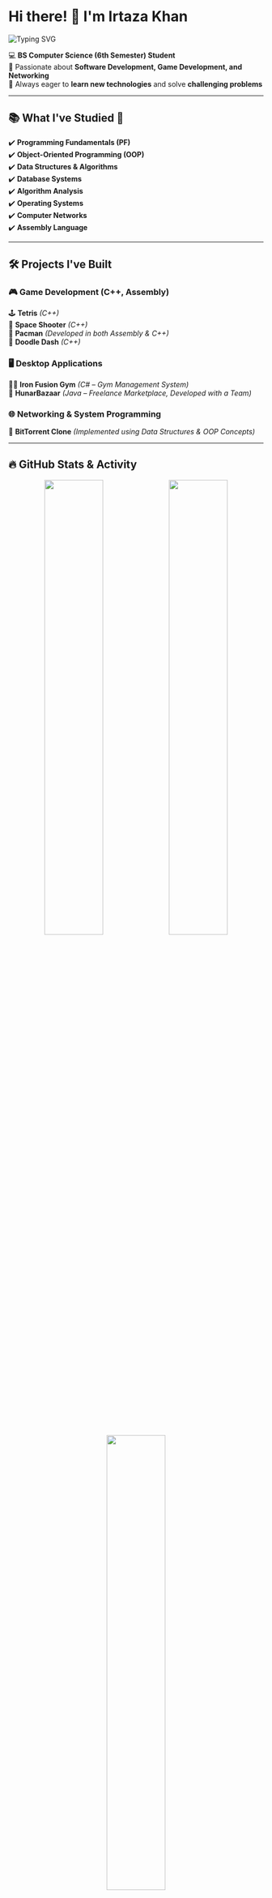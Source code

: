# Hi there! 👋 I'm Irtaza Khan 
![Typing SVG](https://readme-typing-svg.herokuapp.com?color=%2336BCF7&size=24&center=false&vCenter=true&lines=BS+Computer+Science+Student;Game+%26+Software+Developer;Exploring+Multithreading+%26+Networking)

💻 **BS Computer Science (6th Semester) Student**  
🚀 Passionate about **Software Development, Game Development, and Networking**  
🎯 Always eager to **learn new technologies** and solve **challenging problems**  

---

## 📚 What I've Studied 📖  
✔️ **Programming Fundamentals (PF)**  
✔️ **Object-Oriented Programming (OOP)**  
✔️ **Data Structures & Algorithms**  
✔️ **Database Systems**  
✔️ **Algorithm Analysis**  
✔️ **Operating Systems**  
✔️ **Computer Networks**  
✔️ **Assembly Language**  

---

## 🛠️ Projects I've Built  
### 🎮 **Game Development (C++, Assembly)**  
🕹️ **Tetris** *(C++)*  
🚀 **Space Shooter** *(C++)*  
👾 **Pacman** *(Developed in both Assembly & C++)*  
🏃 **Doodle Dash** *(C++)*  

### 🖥️ **Desktop Applications**  
🏋️‍♂️ **Iron Fusion Gym** *(C# – Gym Management System)*  
🛒 **HunarBazaar** *(Java – Freelance Marketplace, Developed with a Team)*  

### 🌐 **Networking & System Programming**  
📡 **BitTorrent Clone** *(Implemented using Data Structures & OOP Concepts)*  

---

## 🔥 GitHub Stats & Activity  
<p align="center">
  <img width="48%" src="https://github-readme-stats.vercel.app/api?username=irtaza-khan&show_icons=true&theme=tokyonight" />
  <img width="48%" src="https://github-readme-streak-stats.herokuapp.com/?user=irtaza-khan&theme=tokyonight" />
</p>
<p align="center">
  <img width="48%" src="https://github-readme-stats.vercel.app/api/top-langs/?username=irtaza-khan&layout=compact&theme=tokyonight" />
</p>

---

## 📌 Let's Connect 🚀  
[![LinkedIn](https://img.shields.io/badge/LinkedIn-blue?logo=linkedin&logoColor=white)](https://www.linkedin.com/in/muhammad-irtaza-khan-35589a1b8/) 
[![Email](https://img.shields.io/badge/Email-red?logo=gmail&logoColor=white)](mailto:muhammadirtazakhan2003@gmail.com)  

🔥 **Check out my repositories to see my projects in action!**  
